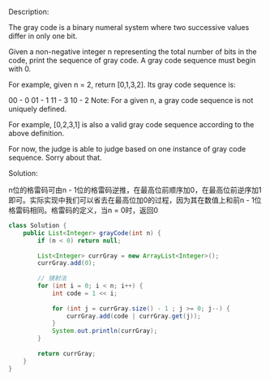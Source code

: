 Description:

The gray code is a binary numeral system where two successive values differ in only one bit.

Given a non-negative integer n representing the total number of bits in the code, print the sequence of gray code. A gray code sequence must begin with 0.

For example, given n = 2, return [0,1,3,2]. Its gray code sequence is:

00 - 0
01 - 1
11 - 3
10 - 2
Note:
For a given n, a gray code sequence is not uniquely defined.

For example, [0,2,3,1] is also a valid gray code sequence according to the above definition.

For now, the judge is able to judge based on one instance of gray code sequence. Sorry about that.

Solution:

n位的格雷码可由n - 1位的格雷码逆推，在最高位前顺序加0，在最高位前逆序加1即可。实际实现中我们可以省去在最高位加0的过程，因为其在数值上和前n - 1位格雷码相同。格雷码的定义，当n = 0时，返回0

```java
class Solution {
    public List<Integer> grayCode(int n) {
        if (n < 0) return null;
        
        List<Integer> currGray = new ArrayList<Integer>();
        currGray.add(0);
        
        // 镜射法
        for (int i = 0; i < n; i++) {
            int code = 1 << i;
            
            for (int j = currGray.size() - 1 ; j >= 0; j--) {
                currGray.add(code | currGray.get(j));
            }
            System.out.println(currGray);
        }
        
        return currGray;
    }
}
```
